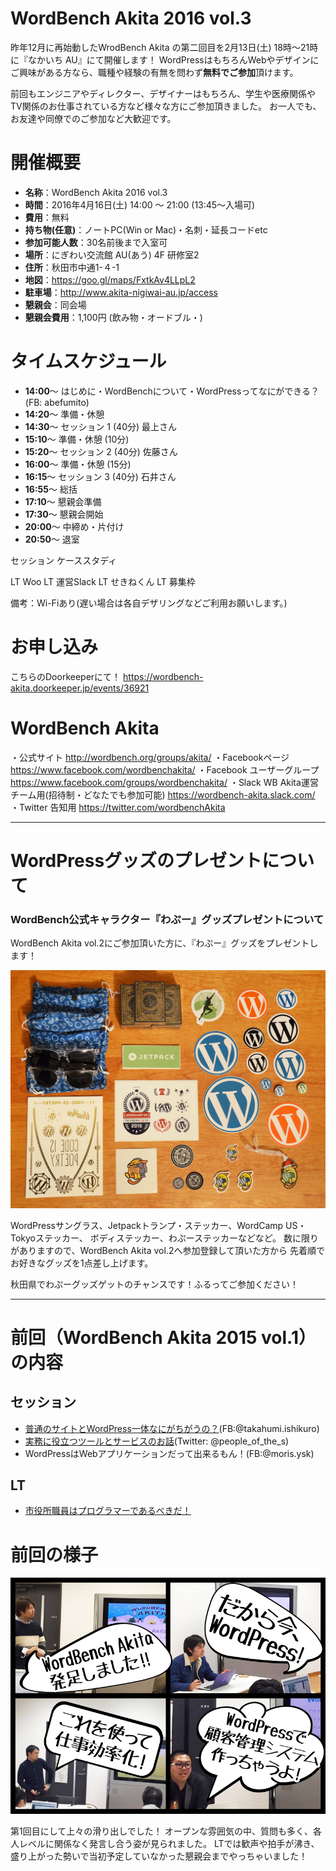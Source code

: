# WordBench Akita 2016 vol.3

昨年12月に再始動したWrodBench Akita の第二回目を2月13日(土) 18時〜21時に『なかいち AU』にて開催します！
WordPressはもちろんWebやデザインにご興味がある方なら、職種や経験の有無を問わず**無料でご参加**頂けます。

前回もエンジニアやディレクター、デザイナーはもちろん、学生や医療関係やTV関係のお仕事されている方など様々な方にご参加頂きました。
お一人でも、お友達や同僚でのご参加など大歓迎です。

# 開催概要
* **名称**：WordBench Akita 2016 vol.3
* **時間**：2016年4月16日(土) 14:00 ～ 21:00 (13:45〜入場可)
* **費用**：無料
* **持ち物(任意)**：ノートPC(Win or Mac)・名刺・延長コードetc
* **参加可能人数**：30名前後まで入室可
* **場所**：にぎわい交流館 AU(あう) 4F 研修室2
* **住所**：秋田市中通1-４-1
* **地図**：https://goo.gl/maps/FxtkAv4LLpL2
* **駐車場**：http://www.akita-nigiwai-au.jp/access
* **懇親会**：同会場
* **懇親会費用**：1,100円 (飲み物・オードブル・)


# タイムスケジュール
* **14:00**〜 はじめに・WordBenchについて・WordPressってなにができる？(FB: abefumito)
* **14:20**〜 準備・休憩
* **14:30**〜 セッション 1 (40分) 最上さん
* **15:10**〜 準備・休憩 (10分)
* **15:20**〜 セッション 2 (40分) 佐藤さん
* **16:00**〜 準備・休憩 (15分)
* **16:15**〜 セッション 3 (40分) 石井さん
* **16:55**〜 総括
* **17:10**〜 懇親会準備
* **17:30**〜 懇親会開始
* **20:00**〜 中締め・片付け 
* **20:50**〜 退室


セッション
ケーススタディ

LT Woo
LT 運営Slack
LT せきねくん
LT 募集枠





備考：Wi-Fiあり(遅い場合は各自デザリングなどご利用お願いします。)

# お申し込み
こちらのDoorkeeperにて！
https://wordbench-akita.doorkeeper.jp/events/36921

# WordBench Akita
・公式サイト
http://wordbench.org/groups/akita/
・Facebookページ
https://www.facebook.com/wordbenchakita/
・Facebook ユーザーグループ
https://www.facebook.com/groups/wordbenchakita/
・Slack WB Akita運営チーム用(招待制・どなたでも参加可能)
https://wordbench-akita.slack.com/
・Twitter 告知用
https://twitter.com/wordbenchAkita

---

# WordPressグッズのプレゼントについて

### WordBench公式キャラクター『わぷー』グッズプレゼントについて
WordBench Akita vol.2にご参加頂いた方に、『わぷー』グッズをプレゼントします！

![グッズ](https://raw.githubusercontent.com/WordBench-Akita/event-data/master/common/goods/wordbench_goods_2016_1200px.jpg)

WordPressサングラス、Jetpackトランプ・ステッカー、WordCamp US・Tokyoステッカー、
ボディステッカー、わぷーステッカーなどなど。
数に限りがありますので、WordBench Akita vol.2へ参加登録して頂いた方から
先着順でお好きなグッズを1点差し上げます。

秋田県でわぷーグッズゲットのチャンスです！ふるってご参加ください！

---

# 前回（WordBench Akita 2015 vol.1）の内容

## セッション
* [普通のサイトとWordPress一体なにがちがうの？]()(FB:@takahumi.ishikuro)
* [実務に役立つツールとサービスのお話](http://www.slideshare.net/ToshikiSato/ss-56300120)(Twitter: @people_of_the_s)
* WordPressはWebアプリケーションだって出来るもん！(FB:@moris.ysk)

## LT
* [市役所職員はプログラマーであるべきだ！ ](https://www.slideshare.net/secret/qg0typx73VRXTR)

# 前回の様子

![前回の様子](https://raw.githubusercontent.com/WordBench-Akita/event-data/master/event/vol.2/image/zenkai-800.jpg)

第1回目にして上々の滑り出しでした！
オープンな雰囲気の中、質問も多く、各人レベルに関係なく発言し合う姿が見られました。
LTでは歓声や拍手が沸き、盛り上がった勢いで当初予定していなかった懇親会までやっちゃいました！
